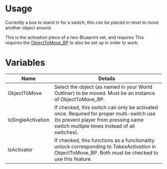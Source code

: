 # Usage

Currently a box to stand in for a switch, this can be placed in-level to move another object around.

This is the activation piece of a two-Blueprint set, and requires This requires the [ObjectToMove_BP](https://app.deveo.com/collegeforcreativestudies/projects/city_of_thebes/wiki/ObjectToMove_BP) to also be set up in order to work.

# Variables

| Name               | Details                                                                                                                                                                        |
|--------------------|--------------------------------------------------------------------------------------------------------------------------------------------------------------------------------|
| ObjectToMove       | Select the object (as named in your World Outliner) to be moved. Must be an instance of ObjectToMove_BP.                                                                       |
| IsSingleActivation | If checked, this switch can only be activated once. Required for proper multi-switch use (to prevent player from pressing same switch multiple times instead of all switches). |
| IsActivator        | If checked, this functions as a functionality unlock corresponding to *TakesActivation* in ObjectToMove_BP. Both must be checked to use this feature.                          |